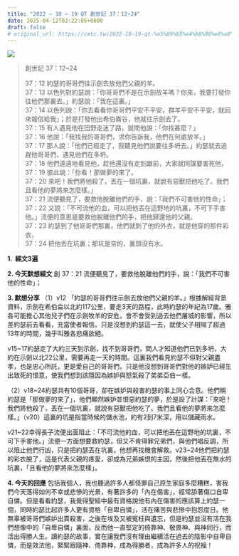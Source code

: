 ```yaml
---
title: "2022 – 10 – 19 QT 創世記 37：12~24"
date: 2025-04-12T02:22:05+0800
draft: false
# original_url: https://cmtc.tw/2022-10-19-qt-%e5%89%b5%e4%b8%96%e8%a8%98-37%ef%bc%9a1224
---
```


![](/images/qt.jpg)
> 創世記 37：12\~24
>
> 37：12 約瑟的哥哥們往示劍去放他們父親的羊。  
> 37：13 以色列對約瑟說：「你哥哥們不是在示劍放羊嗎？你來，我要打發你往他們那裏去。」約瑟說：「我在這裏。」  
> 37：14 以色列說：「你去看看你哥哥們平安不平安，群羊平安不平安，就回來報信給我」；於是打發他出希伯崙谷，他就往示劍去了。  
> 37：15 有人遇見他在田野走迷了路，就問他說：「你找甚麼？」  
> 37：16 他說：「我找我的哥哥們，求你告訴我，他們在何處放羊。」  
> 37：17 那人說：「他們已經走了，我聽見他們說要往多坍去。」約瑟就去追趕他哥哥們，遇見他們在多坍。  
> 37：18 他們遠遠地看見他，趁他還沒有走到跟前，大家就同謀要害死他，  
> 37：19 彼此說：「你看！那做夢的來了。  
> 37：20 來吧！我們將他殺了，丟在一個坑裏，就說有惡獸把他吃了。我們且看他的夢將來怎麼樣。」  
> 37：21 流便聽見了，要救他脫離他們的手，說：「我們不可害他的性命」；  
> 37：22 又說：「不可流他的血，可以把他丟在這野地的坑裏，不可下手害他。」流便的意思是要救他脫離他們的手，把他歸還他的父親。  
> 37：23 約瑟到了他哥哥們那裏，他們就剝了他的外衣，就是他穿的那件彩衣，  
> 37：24 把他丟在坑裏；那坑是空的，裏頭沒有水。

**1.  經文3遍**

**2. 今天默想經文**
創 37：21 流便聽見了，要救他脫離他們的手，說：「我們不可害他的性命」；

**3. 默想分享**
（1）v12 「約瑟的哥哥們往示劍去放他們父親的羊。」根據解經背景資料，示劍在希伯侖以北約117公里，要走3天的路程，此時約瑟的年紀為17歲。雅各可能擔心其他兒子們在示劍牧羊的安危，會不會受到過去他們屠城的影響，所以差約瑟前去看看，充當使者報信。只是沒想到約瑟這一去，就使父子相隔了超過13年的時間，幾乎叫雅各悲痛欲絕。

v15\~17約瑟走了大約三天到示劍，找不到哥哥們，問人才知道他們已到多坍，大約在示劍以北22公里，需要再走一天的時間。這裏我們看見約瑟不但對父親盡孝，也是忠心所託，更是愛自己的哥哥們，只是他沒想到哥哥們對他的嫉妒已經生出致死的恨意，使我們想到該隱因為嫉妒與怒氣殺了弟弟亞伯一樣。

（2）v18\~24約瑟共有10個哥哥，卻在嫉妒與殺害約瑟的事上同心合意。他們稱約瑟是「那做夢的來了」，他們顯然嫉妒並恨惡約瑟的夢，於是設了計謀：「來吧！我們將他殺了，丟在一個坑裏，就說有惡獸把他吃了。我們且看他的夢將來怎麼樣。」（v20）這裏的坑是指當時候的儲水池，約有2到7米深，用以儲藏雨水。

v21\~22幸得長子流便出面阻止：「不可流他的血，可以把他丟在這野地的坑裏，不可下手害他。」流便一方面想要救約瑟，但又不肯得罪兄弟們，與他們唱反調，所以阻止他們行凶，只是把約瑟丟在坑裏，他想再找機會解救。v23\~24他們把約瑟的彩衣脫了，這是代表父親的疼愛，卻成為兄弟嫉恨的主因，然後把他丟在無水的坑裏，「且看他的夢將來怎麼樣」。

**4. 今天的回應**
包括我個人，我也聽過許多人都怪罪自己原生家庭多麼糟糕，害我們今天落得如何不幸或悲慘的光景，有著許多的「內在傷害」，經常舔著傷口自卑自憐。但是看看約瑟，我覺得聖經中最有資格說他有內在傷害的應該算上約瑟一個，同時約瑟比起許多人更有資格「自卑自憐」，活在痛苦與悲慘中抱怨度日。他無辜被哥哥們嫉妒出賣殺害，之後在埃及又被冤枉與遺忘，但是約瑟並沒有活在我們想像中的「自卑自憐」裏面，反而他一直堅定的倚靠神、敬畏神、與神同行，而活出得勝人生。讀約瑟的故事，實在讓我們沒有理由繼續活在過去的陰影中自卑自憐，而是效法他，緊緊跟隨神、倚靠神，成為得勝者，成為許多人的祝福！
